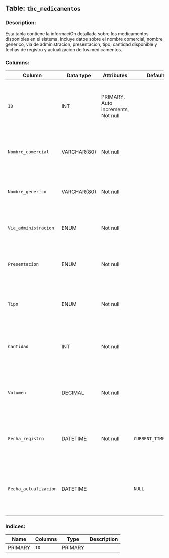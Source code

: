


## Table: `tbc_medicamentos`

### Description: 

Esta tabla contiene la informaciOn detallada sobre los medicamentos disponibles en el sistema. Incluye datos sobre el nombre comercial, nombre generico, via de administracion, presentacion, tipo, cantidad disponible y fechas de registro y actualizacion de los medicamentos.

### Columns: 

| Column | Data type | Attributes | Default | Description |
| --- | --- | --- | --- | ---  |
| `ID` | INT | PRIMARY, Auto increments, Not null |   | Descripcion: Identificador principal del conjunto de registros.\\\\\\\\nNaturaleza: "Cualitativo/Cuantitativo"\\\\\\\\nDominio: Caracteres Hexadecimales (0-F)\\\\\\\\nComposicion: 8(0-F)8+'-'+4(0-F)4+'-'+4(0-F)4+'-'+4(0-F)4+'-'+'-'+12(0-F)11 |
| `Nombre_comercial` | VARCHAR(80) | Not null |   | Descripcion: Nombre comercial bajo el cual se vende el medicamento.\\nNaturaleza: Cualitativo\\nDominio: Caracteres alfabaticos.\\nComposicion: Entre 1 y 80 caracteres (a-z | A-Z | 0-9). |
| `Nombre_generico` | VARCHAR(80) | Not null |   | Descripcion: Nombre generico del medicamento, sin marcas comerciales.\\nNaturaleza: Cualitativo\\nDominio: Caracteres alfabaticos.\\nComposicion: Entre 1 y 80 caracteres (a-z | A-Z). |
| `Via_administracion` | ENUM | Not null |   | Descripcion: Forma en que el medicamento debe ser administrado al paciente.\\nNaturaleza: Cualitativo\\nDominio: Valores especificos.\\nComposicion: [Oral | Intravenoso | Rectal | Cutaneo | Subcutaneo | Oftilmica | tica | Nasal | Topica | Parental ]. |
| `Presentacion` | ENUM | Not null |   | Descripcion: Forma en la que se encuentra el medicamento.\\nNaturaleza: Cualitativo\\nDominio: Valores especificos.\\nComposicion: [Comprimidos | Grageas | Capsulas | Jarabes | Gotas | Solucion | Pomada | Jabon | Supositorios | Viales]. |
| `Tipo` | ENUM | Not null |   | Descripcion: Clasificacion del medicamento segun su funcion terapeutica.\\nNaturaleza: Cualitativo\\nDominio: Valores especificos.\\nComposicion: [Analgesicos | Antibiiticos | Antidepresivos | Antihistamanicos | Antiinflamatorios | Antipsicticos]. |
| `Cantidad` | INT | Not null |   | Descripcion: Numero de unidades disponibles del medicamento.\\nNaturaleza: Cuantitativo\\nDominio: Numeros enteros positivos.\\nComposicion: Valor numerico entero mayor o igual a 0. |
| `Volumen` | DECIMAL | Not null |   | Descripcion: Cantidad del medicamento expresada en unidades de medida.\\nNaturaleza: Cuantitativo\\nDominio: Numeros decimales positivos.\\nComposicion: Valor numerico en formato decimal con dos cifras despues del punto. |
| `Fecha_registro` | DATETIME | Not null | `CURRENT_TIMESTAMP` | Descripci�n: Fecha y hora en la que el medicamento fue ingresado al sistema.\\nNaturaleza: Cuantitativo\\nDominio: Fecha y hora en formato (YYYY-MM-DD HH:MM:SS).\\nComposicion: Año = 4(1-9)4\\nMes = [1|2|...|12]\\nDia = [1|2|...|31]\\nHora = [00|01|...|23]Minuto = [00|01|...|59]\\nSegundo = [00|01|...|59]\\nFecha_Registro = Año + '-' + Mes + '-' + Dia + ' ' + Hora + ':' + Minuto + ':' + Segundo |
| `Fecha_actualizacion` | DATETIME |  | `NULL` | Descripci�n: Fecha y hora de la �ltima modificaci�n en la informacion del medicamento.\\nNaturaleza: Cuantitativo\\nDominio: Fecha y hora en formato (YYYY-MM-DD HH:MM:SS).\\nComposicion: Año = 4(1-9)4\\nMes = [1|2|...|12]\\nDia = [1|2|...|31]\\nHora = [00|01|...|23]Minuto = [00|01|...|59]\\nSegundo = [00|01|...|59]\\nFecha_Registro = Año + '-' + Mes + '-' + Dia + ' ' + Hora + ':' + Minuto + ':' + Segundo |


### Indices: 

| Name | Columns | Type | Description |
| --- | --- | --- | --- |
| PRIMARY | `ID` | PRIMARY |   |

